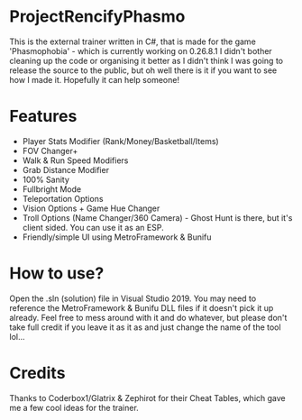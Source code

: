 # ProjectRencifyPhasmo
This is the external trainer written in C#, that is made for the game 'Phasmophobia' - which is currently working on 0.26.8.1
I didn't bother cleaning up the code or organising it better as I didn't think I was going to release the source to the public, but oh well there is it if you want to see how I made it. Hopefully it can help someone!

# Features
- Player Stats Modifier (Rank/Money/Basketball/Items)
- FOV Changer+
- Walk & Run Speed Modifiers
- Grab Distance Modifier
- 100% Sanity
- Fullbright Mode
- Teleportation Options
- Vision Options + Game Hue Changer
- Troll Options (Name Changer/360 Camera) - Ghost Hunt is there, but it's client sided. You can use it as an ESP.
- Friendly/simple UI using MetroFramework & Bunifu

# How to use?
Open the .sln (solution) file in Visual Studio 2019. You may need to reference the MetroFramework & Bunifu DLL files if it doesn't pick it up already. Feel free to mess around with it and do whatever, but please don't take full credit if you leave it as it as and just change the name of the tool lol...

# Credits
Thanks to Coderbox1/Glatrix & Zephirot for their Cheat Tables, which gave me a few cool ideas for the trainer.
